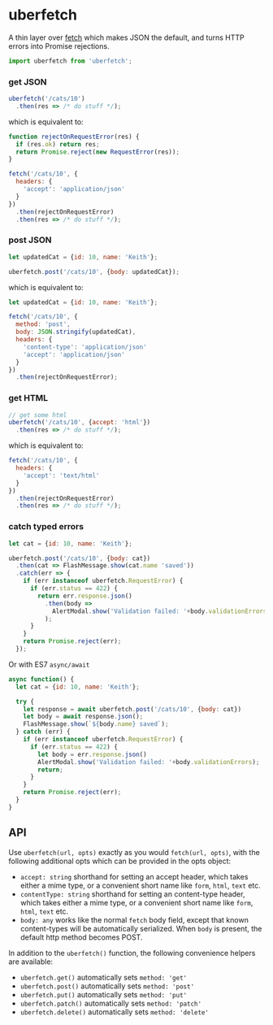 # uberfetch
A thin layer over [fetch](https://github.com/github/fetch) which makes JSON the default, and turns HTTP errors into Promise rejections.

```js
import uberfetch from 'uberfetch';
```

### get JSON
```js
uberfetch('/cats/10')
  .then(res => /* do stuff */);
```

which is equivalent to:

```js
function rejectOnRequestError(res) {
  if (res.ok) return res;
  return Promise.reject(new RequestError(res));
}

fetch('/cats/10', {
  headers: {
    'accept': 'application/json'
  }
})
  .then(rejectOnRequestError)
  .then(res => /* do stuff */);
```

### post JSON
```js
let updatedCat = {id: 10, name: 'Keith'};

uberfetch.post('/cats/10', {body: updatedCat});
```

which is equivalent to:

```js
let updatedCat = {id: 10, name: 'Keith'};

fetch('/cats/10', {
  method: 'post',
  body: JSON.stringify(updatedCat),
  headers: {
    'content-type': 'application/json'
    'accept': 'application/json'
  }
})
  .then(rejectOnRequestError);
```

### get HTML
```js
// get some html
uberfetch('/cats/10', {accept: 'html'})
  .then(res => /* do stuff */);
```

which is equivalent to:

```js
fetch('/cats/10', {
  headers: {
    'accept': 'text/html'
  }
})
  .then(rejectOnRequestError)
  .then(res => /* do stuff */);
```

### catch typed errors

```js
let cat = {id: 10, name: 'Keith'};

uberfetch.post('/cats/10', {body: cat})
  .then(cat => FlashMessage.show(cat.name 'saved'))
  .catch(err => {
    if (err instanceof uberfetch.RequestError) {
      if (err.status == 422) {
        return err.response.json()
          .then(body => 
            AlertModal.show('Validation failed: '+body.validationErrors)
          );
      }
    }
    return Promise.reject(err);
  });
```

Or with ES7 `async/await`

```js
async function() {
  let cat = {id: 10, name: 'Keith'};

  try {
    let response = await uberfetch.post('/cats/10', {body: cat})
    let body = await response.json();
    FlashMessage.show(`${body.name} saved`);
  } catch (err) {
    if (err instanceof uberfetch.RequestError) {
      if (err.status == 422) {
        let body = err.response.json()
        AlertModal.show('Validation failed: '+body.validationErrors);
        return;
      }
    }
    return Promise.reject(err);
  }
}
```

## API

Use `uberfetch(url, opts)` exactly as you would `fetch(url, opts)`, with the 
following additional opts which can be provided in the opts object:

- `accept: string` shorthand for setting an accept header, which takes 
  either a mime type, or a convenient short name like `form`, `html`, `text` etc.
- `contentType: string` shorthand for setting an content-type header, 
  which takes either a mime type, or a convenient short name like `form`, 
  `html`, `text` etc.
- `body: any` works like the normal `fetch` body field, except that known 
  content-types will be automatically serialized. When `body` is present, the
  default http method becomes POST.

In addition to the `uberfetch()` function, the following convenience helpers are
available:

- `uberfetch.get()` automatically sets `method: 'get'`
- `uberfetch.post()` automatically sets `method: 'post'`
- `uberfetch.put()` automatically sets `method: 'put'`
- `uberfetch.patch()` automatically sets `method: 'patch'`
- `uberfetch.delete()` automatically sets `method: 'delete'`

